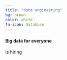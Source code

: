 ```yaml
---
title: "data engineering"
bg: brown
color: white
fa-icon: database
---
```


#### Big data for everyone
is hiring